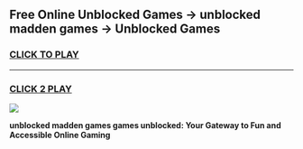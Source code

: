 
## Free Online Unblocked Games → unblocked madden games → Unblocked Games
<h3>
<a href="https://premium.freeplayer.one?title=unblocked_madden_games&ref=21F">CLICK TO PLAY</a></h3>
<hr>

<h3>
<a href="https://premium.freeplayer.one?title=unblocked_madden_games&ref=21F">CLICK 2 PLAY</a>
  
</h3>

<a href="https://premium.freeplayer.one?title=unblocked_madden_games&ref=21F/"><img src="https://clearcache.store/games.png"></a>


**unblocked madden games games unblocked: Your Gateway to Fun and Accessible Online Gaming**
